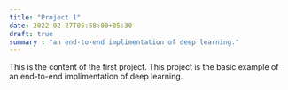 ```yaml
---
title: "Project 1"
date: 2022-02-27T05:58:00+05:30
draft: true
summary : "an end-to-end implimentation of deep learning."
---
```


This is the content of the first project. This project is the basic example of an end-to-end implimentation of deep learning.